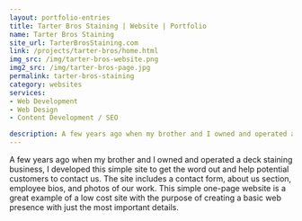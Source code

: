 ```yaml
---
layout: portfolio-entries
title: Tarter Bros Staining | Website | Portfolio
name: Tarter Bros Staining
site_url: TarterBrosStaining.com
link: /projects/tarter-bros/home.html
img_src: /img/tarter-bros-website.png
img2_src: /img/tarter-bros-page.jpg
permalink: tarter-bros-staining
category: websites
services:
- Web Development
- Web Design
- Content Development / SEO

description: A few years ago when my brother and I owned and operated a deck staining business, I developed this simple site to get the word out and help potential customers to contact us...
---
```


A few years ago when my brother and I owned and operated a deck staining business, I developed this simple site to get the word out and help potential customers to contact us. The site includes a contact form, about us section, employee bios, and photos of our work. This simple one-page website is a great example of a low cost site with the purpose of creating a basic web presence with just the most important details.